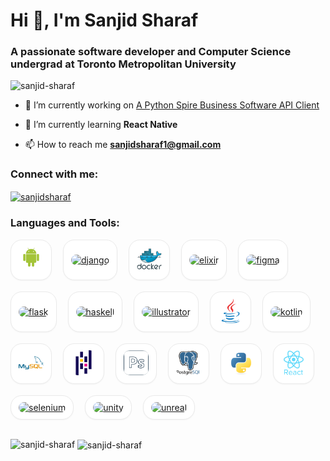 <h1 align="left">Hi 👋, I'm Sanjid Sharaf</h1>
<h3 align="left">A passionate software developer and Computer Science undergrad at Toronto Metropolitan University</h3>

<p align="left"> <img src="https://komarev.com/ghpvc/?username=sanjid-sharaf&label=Profile%20views&color=0e75b6&style=flat" alt="sanjid-sharaf" /> </p>

- 🔭 I’m currently working on [A Python Spire Business Software API Client](https://pypi.org/project/spyreapi/)

- 🌱 I’m currently learning **React Native**

- 📫 How to reach me **sanjidsharaf1@gmail.com**

<h3 align="left">Connect with me:</h3>
<p align="left">
<a href="https://linkedin.com/in/sanjidsharaf" target="blank"><img align="center" src="https://raw.githubusercontent.com/rahuldkjain/github-profile-readme-generator/master/src/images/icons/Social/linked-in-alt.svg" alt="sanjidsharaf" height="30" width="40" /></a>
</p>

<h3 align="left">Languages and Tools:</h3>

<!-- Custom CSS for rounded boxes and spacing, using HTML in markdown -->
<style>
  .lang-tools-list {
    display: flex;
    flex-wrap: wrap;
    gap: 18px; /* More even spacing between images */
  }
  .lang-tool-item {
    background: #fff;
    border-radius: 18px;
    border: 1px solid #eaeaea;
    box-shadow: 0 1px 2px rgba(0,0,0,0.04);
    padding: 10px 12px;
    display: flex;
    align-items: center;
    justify-content: center;
    transition: box-shadow 0.15s;
  }
  .lang-tool-item:hover {
    box-shadow: 0 2px 8px rgba(0,0,0,0.08);
  }
  .lang-tool-img {
    width: 40px;
    height: 40px;
    object-fit: contain;
    background: none;
    border-radius: 10px;
    margin: 0;
  }
</style>

<div class="lang-tools-list">
  <div class="lang-tool-item"><a href="https://developer.android.com" target="_blank"><img class="lang-tool-img" src="https://raw.githubusercontent.com/devicons/devicon/master/icons/android/android-original-wordmark.svg" alt="android" /></a></div>
  <div class="lang-tool-item"><a href="https://www.djangoproject.com/" target="_blank"><img class="lang-tool-img" src="https://cdn.worldvectorlogo.com/logos/django.svg" alt="django" /></a></div>
  <div class="lang-tool-item"><a href="https://www.docker.com/" target="_blank"><img class="lang-tool-img" src="https://raw.githubusercontent.com/devicons/devicon/master/icons/docker/docker-original-wordmark.svg" alt="docker" /></a></div>
  <div class="lang-tool-item"><a href="https://elixir-lang.org" target="_blank"><img class="lang-tool-img" src="https://www.vectorlogo.zone/logos/elixir-lang/elixir-lang-icon.svg" alt="elixir" /></a></div>
  <div class="lang-tool-item"><a href="https://www.figma.com/" target="_blank"><img class="lang-tool-img" src="https://www.vectorlogo.zone/logos/figma/figma-icon.svg" alt="figma" /></a></div>
  <div class="lang-tool-item"><a href="https://flask.palletsprojects.com/" target="_blank"><img class="lang-tool-img" src="https://www.vectorlogo.zone/logos/pocoo_flask/pocoo_flask-icon.svg" alt="flask" /></a></div>
  <div class="lang-tool-item"><a href="https://www.haskell.org/" target="_blank"><img class="lang-tool-img" src="https://upload.wikimedia.org/wikipedia/commons/1/1c/Haskell-Logo.svg" alt="haskell" /></a></div>
  <div class="lang-tool-item"><a href="https://www.adobe.com/in/products/illustrator.html" target="_blank"><img class="lang-tool-img" src="https://www.vectorlogo.zone/logos/adobe_illustrator/adobe_illustrator-icon.svg" alt="illustrator" /></a></div>
  <div class="lang-tool-item"><a href="https://www.java.com" target="_blank"><img class="lang-tool-img" src="https://raw.githubusercontent.com/devicons/devicon/master/icons/java/java-original.svg" alt="java" /></a></div>
  <div class="lang-tool-item"><a href="https://kotlinlang.org" target="_blank"><img class="lang-tool-img" src="https://www.vectorlogo.zone/logos/kotlinlang/kotlinlang-icon.svg" alt="kotlin" /></a></div>
  <div class="lang-tool-item"><a href="https://www.mysql.com/" target="_blank"><img class="lang-tool-img" src="https://raw.githubusercontent.com/devicons/devicon/master/icons/mysql/mysql-original-wordmark.svg" alt="mysql" /></a></div>
  <div class="lang-tool-item"><a href="https://pandas.pydata.org/" target="_blank"><img class="lang-tool-img" src="https://raw.githubusercontent.com/devicons/devicon/2ae2a900d2f041da66e950e4d48052658d850630/icons/pandas/pandas-original.svg" alt="pandas" /></a></div>
  <div class="lang-tool-item"><a href="https://www.photoshop.com/en" target="_blank"><img class="lang-tool-img" src="https://raw.githubusercontent.com/devicons/devicon/master/icons/photoshop/photoshop-line.svg" alt="photoshop" /></a></div>
  <div class="lang-tool-item"><a href="https://www.postgresql.org" target="_blank"><img class="lang-tool-img" src="https://raw.githubusercontent.com/devicons/devicon/master/icons/postgresql/postgresql-original-wordmark.svg" alt="postgresql" /></a></div>
  <div class="lang-tool-item"><a href="https://www.python.org" target="_blank"><img class="lang-tool-img" src="https://raw.githubusercontent.com/devicons/devicon/master/icons/python/python-original.svg" alt="python" /></a></div>
  <div class="lang-tool-item"><a href="https://reactjs.org/" target="_blank"><img class="lang-tool-img" src="https://raw.githubusercontent.com/devicons/devicon/master/icons/react/react-original-wordmark.svg" alt="react" /></a></div>
  <div class="lang-tool-item"><a href="https://www.selenium.dev" target="_blank"><img class="lang-tool-img" src="https://raw.githubusercontent.com/detain/svg-logos/780f25886640cef088af994181646db2f6b1a3f8/svg/selenium-logo.svg" alt="selenium" /></a></div>
  <div class="lang-tool-item"><a href="https://unity.com/" target="_blank"><img class="lang-tool-img" src="https://www.vectorlogo.zone/logos/unity3d/unity3d-icon.svg" alt="unity" /></a></div>
  <div class="lang-tool-item"><a href="https://unrealengine.com/" target="_blank"><img class="lang-tool-img" src="https://raw.githubusercontent.com/kenangundogan/fontisto/036b7eca71aab1bef8e6a0518f7329f13ed62f6b/icons/svg/brand/unreal-engine.svg" alt="unreal" /></a></div>
</div>

<br clear="all"/>

<p><img align="left" src="https://github-readme-stats.vercel.app/api/top-langs?username=sanjid-sharaf&show_icons=true&locale=en&layout=compact&theme=solarized_light" alt="sanjid-sharaf" /></p>

<p>&nbsp;<img align="center" src="https://github-readme-stats.vercel.app/api?username=sanjid-sharaf&show_icons=true&locale=en&theme=solarized_light" alt="sanjid-sharaf" /></p>
